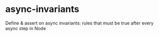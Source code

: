 # async-invariants
Define &amp; assert on async invariants: rules that must be true after every async step in Node

